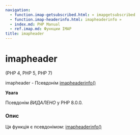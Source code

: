 ```yaml
---
navigation:
  - function.imap-getsubscribed.html: « imapgetsubscribed
  - function.imap-headerinfo.html: imapheaderinfo »
  - index.md: PHP Manual
  - ref.imap.md: Функции IMAP
title: imapheader
---
```

# imapheader

(PHP 4, PHP 5, PHP 7)

imapheader - Псевдонім [imapheaderinfo()](function.imap-headerinfo.md)

**Увага**

Псевдонім *ВИДАЛЕНО* у PHP 8.0.0.

### Опис

Ця функція є псевдонімом: [imapheaderinfo()](function.imap-headerinfo.md)
